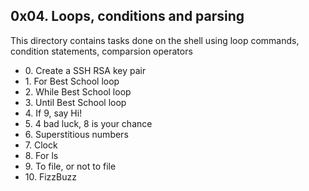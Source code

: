 <h2>0x04. Loops, conditions and parsing</h2>
<p>This directory contains tasks done on the shell using loop commands, condition
statements, comparsion operators</p>
<ul>
<li>0. Create a SSH RSA key pair</li>
<li>1. For Best School loop</li>
<li>2. While Best School loop</li>
<li>3. Until Best School loop</li>
<li>4. If 9, say Hi!</li>
<li>5. 4 bad luck, 8 is your chance</li>
<li>6. Superstitious numbers</li>
<li>7. Clock</li>
<li>8. For ls</li>
<li>9. To file, or not to file</li>
<li>10. FizzBuzz</li>
</ul>

